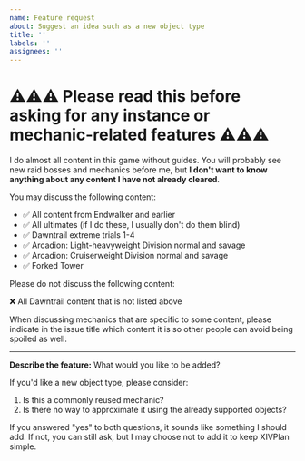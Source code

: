 ```yaml
---
name: Feature request
about: Suggest an idea such as a new object type
title: ''
labels: ''
assignees: ''
---
```


# ⚠⚠⚠ Please read this before asking for any instance or mechanic-related features ⚠⚠⚠

I do almost all content in this game without guides. You will probably see new raid bosses and mechanics before me, but **I don't want to know anything about any content I have not already cleared**.

You may discuss the following content:

- ✅ All content from Endwalker and earlier
- ✅ All ultimates (if I do these, I usually don't do them blind)
- ✅ Dawntrail extreme trials 1-4
- ✅ Arcadion: Light-heavyweight Division normal and savage
- ✅ Arcadion: Cruiserweight Division normal and savage
- ✅ Forked Tower

Please do not discuss the following content:

❌ All Dawntrail content that is not listed above

When discussing mechanics that are specific to some content, please indicate in the issue title which content it is so other people can avoid being spoiled as well.

---

**Describe the feature:**
What would you like to be added?

If you'd like a new object type, please consider:

1. Is this a commonly reused mechanic?
2. Is there no way to approximate it using the already supported objects?

If you answered "yes" to both questions, it sounds like something I should add. If not, you can still ask, but I may choose not to add it to keep XIVPlan simple.
